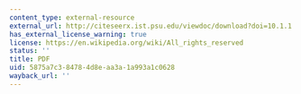 ```yaml
---
content_type: external-resource
external_url: http://citeseerx.ist.psu.edu/viewdoc/download?doi=10.1.1.65.455&rep=rep1&type=pdf
has_external_license_warning: true
license: https://en.wikipedia.org/wiki/All_rights_reserved
status: ''
title: PDF
uid: 5875a7c3-8478-4d8e-aa3a-1a993a1c0628
wayback_url: ''
---
```

